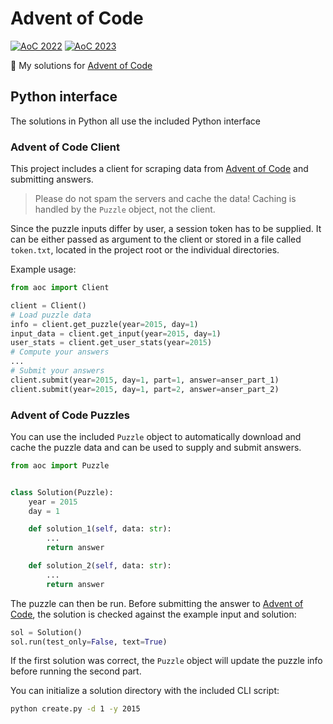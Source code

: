 Advent of Code
=================

[![AoC 2022](https://img.shields.io/badge/2022-⭐%20_42-yellow)](https://adventofcode.com/2022)
[![AoC 2023](https://img.shields.io/badge/2023-⭐%20_16-yellow)](https://adventofcode.com/2023)


🎄 My solutions for [Advent of Code]

## Python interface

The solutions in Python all use the included Python interface


### Advent of Code Client

This project includes a client for scraping data from [Advent of Code] and
submitting answers.

> Please do not spam the servers and cache the data!
> Caching is handled by the ``Puzzle`` object, not the client.

Since the puzzle inputs differ by user, a session token has to be supplied.
It can be either passed as argument to the client or stored in a file called
``token.txt``, located in the project root or the individual directories.

Example usage:
````python
from aoc import Client

client = Client()
# Load puzzle data
info = client.get_puzzle(year=2015, day=1)
input_data = client.get_input(year=2015, day=1)
user_stats = client.get_user_stats(year=2015)
# Compute your answers
...
# Submit your answers
client.submit(year=2015, day=1, part=1, answer=anser_part_1)
client.submit(year=2015, day=1, part=2, answer=anser_part_2)
````


### Advent of Code Puzzles

You can use the included ``Puzzle`` object to automatically download and cache the
puzzle data and can be used to supply and submit answers.

````python
from aoc import Puzzle


class Solution(Puzzle):
    year = 2015
    day = 1

    def solution_1(self, data: str):
        ...
        return answer

    def solution_2(self, data: str):
        ...
        return answer
````

The puzzle can then be run. Before submitting the answer to [Advent of Code], the solution
is checked against the example input and solution:
````python
sol = Solution()
sol.run(test_only=False, text=True)
````

If the first solution was correct, the ``Puzzle`` object will update the puzzle info
before running the second part.

You can initialize a solution directory with the included CLI script:
```bash
python create.py -d 1 -y 2015
```

[Advent of Code]: https://adventofcode.com/2022
